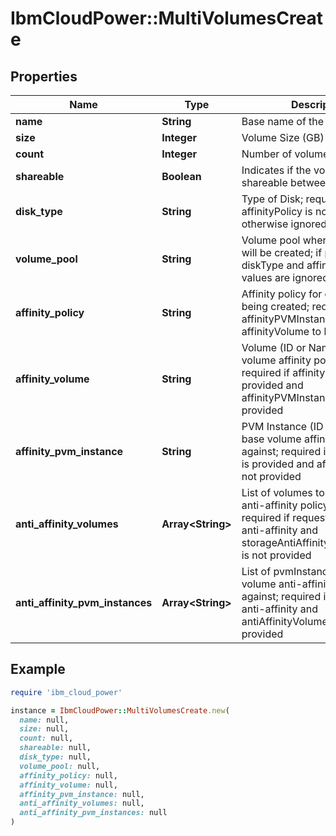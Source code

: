 # IbmCloudPower::MultiVolumesCreate

## Properties

| Name | Type | Description | Notes |
| ---- | ---- | ----------- | ----- |
| **name** | **String** | Base name of the volume(s) |  |
| **size** | **Integer** | Volume Size (GB) |  |
| **count** | **Integer** | Number of volumes to create | [optional] |
| **shareable** | **Boolean** | Indicates if the volume is shareable between VMs | [optional] |
| **disk_type** | **String** | Type of Disk; required if affinityPolicy is not provided, otherwise ignored | [optional] |
| **volume_pool** | **String** | Volume pool where the volume will be created; if provided then diskType and affinityPolicy values are ignored | [optional] |
| **affinity_policy** | **String** | Affinity policy for data volume being created; requires affinityPVMInstance or affinityVolume to be specified; | [optional] |
| **affinity_volume** | **String** | Volume (ID or Name) to base volume affinity policy against; required if affinityPolicy is provided and affinityPVMInstance is not provided | [optional] |
| **affinity_pvm_instance** | **String** | PVM Instance (ID or Name)to base volume affinity policy against; required if affinityPolicy is provided and affinityVolume is not provided | [optional] |
| **anti_affinity_volumes** | **Array&lt;String&gt;** | List of volumes to base storage anti-affinity policy against; required if requesting storage anti-affinity and storageAntiAffinityPVMInstances is not provided | [optional] |
| **anti_affinity_pvm_instances** | **Array&lt;String&gt;** | List of pvmInstances to base volume anti-affinity policy against; required if requesting anti-affinity and antiAffinityVolumes is not provided | [optional] |

## Example

```ruby
require 'ibm_cloud_power'

instance = IbmCloudPower::MultiVolumesCreate.new(
  name: null,
  size: null,
  count: null,
  shareable: null,
  disk_type: null,
  volume_pool: null,
  affinity_policy: null,
  affinity_volume: null,
  affinity_pvm_instance: null,
  anti_affinity_volumes: null,
  anti_affinity_pvm_instances: null
)
```

